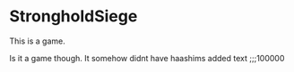 # StrongholdSiege

This is a game.

Is it a game though. It somehow didnt have haashims added text ;;;100000

